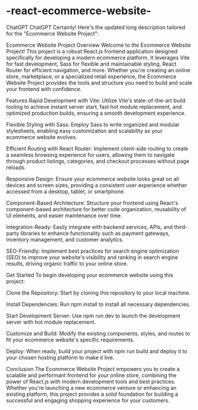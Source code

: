 # -react-ecommerce-website-

ChatGPT
ChatGPT
Certainly! Here's the updated long description tailored for the "Ecommerce Website Project":

Ecommerce Website Project
Overview
Welcome to the Ecommerce Website Project! This project is a robust React.js frontend application designed specifically for developing a modern ecommerce platform. It leverages Vite for fast development, Sass for flexible and maintainable styling, React Router for efficient navigation, and more. Whether you're creating an online store, marketplace, or a specialized retail experience, the Ecommerce Website Project provides the tools and structure you need to build and scale your frontend with confidence.

Features
Rapid Development with Vite: Utilize Vite's state-of-the-art build tooling to achieve instant server start, fast hot module replacement, and optimized production builds, ensuring a smooth development experience.

Flexible Styling with Sass: Employ Sass to write organized and modular stylesheets, enabling easy customization and scalability as your ecommerce website evolves.

Efficient Routing with React Router: Implement client-side routing to create a seamless browsing experience for users, allowing them to navigate through product listings, categories, and checkout processes without page reloads.

Responsive Design: Ensure your ecommerce website looks great on all devices and screen sizes, providing a consistent user experience whether accessed from a desktop, tablet, or smartphone.

Component-Based Architecture: Structure your frontend using React's component-based architecture for better code organization, reusability of UI elements, and easier maintenance over time.

Integration-Ready: Easily integrate with backend services, APIs, and third-party libraries to enhance functionality such as payment gateways, inventory management, and customer analytics.

SEO-Friendly: Implement best practices for search engine optimization (SEO) to improve your website's visibility and ranking in search engine results, driving organic traffic to your online store.

Get Started
To begin developing your ecommerce website using this project:

Clone the Repository: Start by cloning this repository to your local machine.

Install Dependencies: Run npm install to install all necessary dependencies.

Start Development Server: Use npm run dev to launch the development server with hot module replacement.

Customize and Build: Modify the existing components, styles, and routes to fit your ecommerce website's specific requirements.

Deploy: When ready, build your project with npm run build and deploy it to your chosen hosting platform to make it live.

Conclusion
The Ecommerce Website Project empowers you to create a scalable and performant frontend for your online store, combining the power of React.js with modern development tools and best practices. Whether you're launching a new ecommerce venture or enhancing an existing platform, this project provides a solid foundation for building a successful and engaging shopping experience for your customers.


